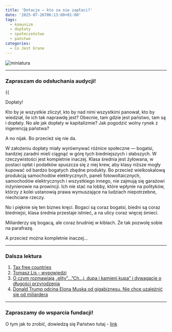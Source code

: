 ```yaml
---
title: 'Dotacje — kto za nie zapłaci?'
date: '2025-07-26T06:13:00+01:00'
tags:
  - komunizm
  - dopłaty
  - społeczeństwo
  - państwo
categories:
  - Co Jest Grane
---
```


![miniatura](/uploads/CJG_120.png)

---

### Zapraszam do odsłuchania audycji!

{{<audio src="audio/LONG CJG_120.mp3">}}

Dopłaty!

Kto by je wszystkie zliczył, kto by nad nimi wszystkimi panował, kto by wiedział, ile ich tak naprawdę jest? Obecnie, tam gdzie jest państwo, tam są i dopłaty. No ale jak dopłaty w kapitalizmie? Jak pogodzić wolny rynek z ingerencją państwa?

A no nijak. Bo przecież się nie da. 

W założeniu dopłaty miały wyrównywać różnice społeczne — bogatsi, bardziej zaradni mieli ciągnąć w górę tych biedniejszych i słabszych. W rzeczywistości jest kompletnie inaczej. Klasa średnia jest żyłowana, w postaci opłat i podatków spuszcza się z niej krew, aby klasy niższe mogły kupować od bardzo bogatych zbędne produkty. Bo przecież wielkoskalową produkcją samochodów elektrycznych, paneli fotowoltaicznych, samochodów elektrycznych i wszystkiego innego, nie zajmują się garażowi inżynierowie na prowincji. Ich nie stać na lobby, które wpłynie na polityków, którzy z kolei ustanowią prawa wymuszające na ludziach niepotrzebne, niechciane rzeczy.

No i pięknie się ten biznes kręci. Bogaci są coraz bogatsi, biedni są coraz biedniejsi, klasa średnia przestaje istnieć, a na ulicy coraz więcej śmieci. 

Miliarderzy się bogacą, ale coraz brudniej w kiblach. Że tak pozwolę sobie na parafrazę. 

A przecież można kompletnie inaczej...

---

### Dalsza lektura

1. [Tax free countries](https://www.sevenseasworldwide.com/need-help/tax-free-countries/)
2. [Tomasz Lis - wypowiedzi](https://bliskopolski.pl/ludzie/tomasz-lis/)
3. [O czym rozmawiają „elity”...”Ch...j, dupa i kamieni kupa” i dywagacje o długości przyrodzenia](https://wpolityce.pl/polityka/200856-o-czym-rozmawiaja-elitychj-dupa-i-kamieni-kupa-i-dywagacje-o-dlugosci-przyrodzenia)
4. [Donald Trump odcina Elona Muska od gigabiznesu. Nie chce uzależnić się od miliardera](https://www.msn.com/pl-pl/wiadomosci/other/donald-trump-odcina-elona-muska-od-gigabiznesu-nie-chce-uzale%C5%BCni%C4%87-si%C4%99-od-miliardera/ar-AA1J76X1)

---

### Zapraszamy do wsparcia fundacji!

O tym jak to zrobić, dowiedzą się Państwo tutaj - [link](https://audycje.com.pl/posts/wsparcie/)
